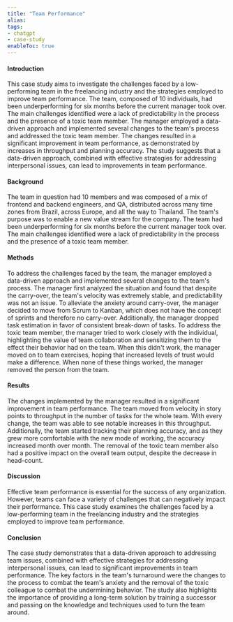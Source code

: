 ```yaml
---
title: "Team Performance"
alias:
tags:
- chatgpt
- case-study
enableToc: true
---
```

#### Introduction

This case study aims to investigate the challenges faced by a low-performing team in the freelancing industry and the strategies employed to improve team performance. The team, composed of 10 individuals, had been underperforming for six months before the current manager took over. The main challenges identified were a lack of predictability in the process and the presence of a toxic team member. The manager employed a data-driven approach and implemented several changes to the team's process and addressed the toxic team member. The changes resulted in a significant improvement in team performance, as demonstrated by increases in throughput and planning accuracy. The study suggests that a data-driven approach, combined with effective strategies for addressing interpersonal issues, can lead to improvements in team performance.

#### Background

The team in question had 10 members and was composed of a mix of frontend and backend engineers, and QA, distributed across many time zones from Brazil, across Europe, and all the way to Thailand. The team's purpose was to enable a new value stream for the company. The team had been underperforming for six months before the current manager took over. The main challenges identified were a lack of predictability in the process and the presence of a toxic team member.

#### Methods

To address the challenges faced by the team, the manager employed a data-driven approach and implemented several changes to the team's process. The manager first analyzed the situation and found that despite the carry-over, the team's velocity was extremely stable, and predictability was not an issue. To alleviate the anxiety around carry-over, the manager decided to move from Scrum to Kanban, which does not have the concept of sprints and therefore no carry-over. Additionally, the manager dropped task estimation in favor of consistent break-down of tasks. To address the toxic team member, the manager tried to work closely with the individual, highlighting the value of team collaboration and sensitizing them to the effect their behavior had on the team. When this didn't work, the manager moved on to team exercises, hoping that increased levels of trust would make a difference. When none of these things worked, the manager removed the person from the team.

#### Results

The changes implemented by the manager resulted in a significant improvement in team performance. The team moved from velocity in story points to throughput in the number of tasks for the whole team. With every change, the team was able to see notable increases in this throughput. Additionally, the team started tracking their planning accuracy, and as they grew more comfortable with the new mode of working, the accuracy increased month over month. The removal of the toxic team member also had a positive impact on the overall team output, despite the decrease in head-count.

#### Discussion

Effective team performance is essential for the success of any organization. However, teams can face a variety of challenges that can negatively impact their performance. This case study examines the challenges faced by a low-performing team in the freelancing industry and the strategies employed to improve team performance.

#### Conclusion

The case study demonstrates that a data-driven approach to addressing team issues, combined with effective strategies for addressing interpersonal issues, can lead to significant improvements in team performance. The key factors in the team's turnaround were the changes to the process to combat the team's anxiety and the removal of the toxic colleague to combat the undermining behavior. The study also highlights the importance of providing a long-term solution by training a successor and passing on the knowledge and techniques used to turn the team around.